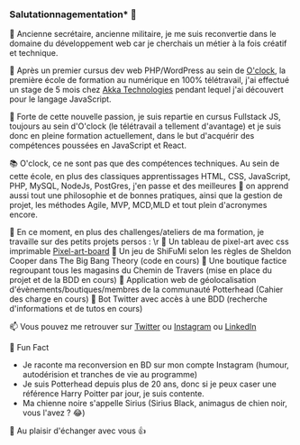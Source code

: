 ### Salutationnagementation* 👋

:memo: Ancienne secrétaire, ancienne militaire, je me suis reconvertie dans le domaine du développement web car je cherchais un métier à la fois créatif et technique.

:seedling: Après un premier cursus dev web PHP/WordPress au sein de [O'clock](https://oclock.io/), la première école de formation au numérique en 100% télétravail, j'ai effectué un stage de 5 mois chez [Akka Technologies](https://www.akka-technologies.com/france/?lang=fr) pendant lequel j'ai découvert pour le langage JavaScript.

:muscle: Forte de cette nouvelle passion, je suis repartie en cursus Fullstack JS, toujours au sein d'O'clock (le télétravail a tellement d'avantage) et je suis donc en pleine formation actuellement, dans le but d'acquérir des compétences poussées en JavaScript et React.

:books: O'clock, ce ne sont pas que des compétences techniques. Au sein de cette école, en plus des classiques apprentissages HTML, CSS, JavaScript, PHP, MySQL, NodeJs, PostGres, j'en passe et des meilleures :tongue: on apprend aussi tout une philosophie et de bonnes pratiques, ainsi que la gestion de projet, les méthodes Agile, MVP, MCD,MLD et tout plein d'acronymes encore.

:telescope: En ce moment, en plus des challenges/ateliers de ma formation, je travaille sur des petits projets persos : \r
:pushpin: Un tableau de pixel-art avec css imprimable [Pixel-art-board](https://hacoba.github.io/pixel-art-board/)
:pushpin: Un jeu de ShiFuMi selon les règles de Sheldon Cooper dans The Big Bang Theory (code en cours)
:pushpin: Une boutique factice regroupant tous les magasins du Chemin de Travers (mise en place du projet et de la BDD en cours)
:pushpin: Application web de géolocalisation d'évènements/boutiques/membres de la communauté Potterhead (Cahier des charge en cours)
:pushpin: Bot Twitter avec accès à une BDD (recherche d'informations et de tutos en cours)

:mailbox: Vous pouvez me retrouver sur [Twitter](https://twitter.com/HaCoBa_Laure) ou [Instagram](https://www.instagram.com/hacoba_laure/) ou [LinkedIn](https://fr.linkedin.com/in/laure-lamande)

:loudspeaker: Fun Fact
- Je raconte ma reconversion en BD sur mon compte Instagram (humour, autodérision et tranches de vie au programme)
- Je suis Potterhead depuis plus de 20 ans, donc si je peux caser une référence Harry Poitter par jour, je suis contente.
- Ma chienne noire s'appelle Sirius (Sirius Black, animagus de chien noir, vous l'avez ? :joy:)

:wave: Au plaisir d'échanger avec vous :+1:
